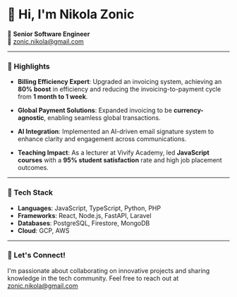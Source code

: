 # 👋 Hi, I'm Nikola Zonic

🚀 **Senior Software Engineer**   
📧 [zonic.nikola@gmail.com](mailto:zonic.nikola@gmail.com) 

---

### 🌟 Highlights

- **Billing Efficiency Expert**: Upgraded an invoicing system, achieving an **80% boost** in efficiency and reducing the invoicing-to-payment cycle from **1 month to 1 week**.
  
- **Global Payment Solutions**: Expanded invoicing to be **currency-agnostic**, enabling seamless global transactions.

- **AI Integration**: Implemented an AI-driven email signature system to enhance clarity and engagement across communications.

- **Teaching Impact**: As a lecturer at Vivify Academy, led **JavaScript courses** with a **95% student satisfaction** rate and high job placement outcomes.

---

### 🔧 Tech Stack

- **Languages**: JavaScript, TypeScript, Python, PHP
- **Frameworks**: React, Node.js, FastAPI, Laravel
- **Databases**: PostgreSQL, Firestore, MongoDB
- **Cloud**: GCP, AWS

---

### 💬 Let's Connect!

I'm passionate about collaborating on innovative projects and sharing knowledge in the tech community. Feel free to reach out at [zonic.nikola@gmail.com](mailto:zonic.nikola@gmail.com) 
